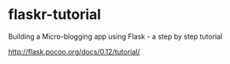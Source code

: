 # flaskr-tutorial
Building a Micro-blogging app using Flask - a step by step tutorial 

http://flask.pocoo.org/docs/0.12/tutorial/
